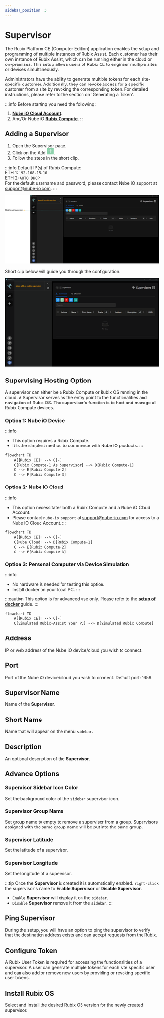 ```yaml
---
sidebar_position: 3
---
```


# Supervisor

The Rubix Platform CE (Computer Edition) application enables the setup and programming of multiple 
instances of Rubix Assist. Each customer has their own instance of Rubix Assist, which can be running
either in the cloud or on-premises. This setup allows users of Rubix CE to engineer multiple sites or 
devices simultaneously.

Administrators have the ability to generate multiple tokens for each site-specific customer. Additionally, 
they can revoke access for a specific customer from a site by revoking the corresponding token. For 
detailed instructions, please refer to the section on 'Generating a Token'.

:::info Before starting you need the following:
1. **[Nube iO Cloud Account](docker.md#nube-io-cloud-account)**.
2. And/Or Nube iO **[Rubix Compute](../../hardware/controllers/supervisors/rubix-compute/overview.md)**.
:::

## Adding a Supervisor

1. Open the Supervisor page.
2. Click on the Add ![add-button.png](../img/apps/add-button.png).
3. Follow the steps in the short clip.

:::info Default IP(s) of Rubix Compute:<br/>
ETH 1: `192.168.15.10` <br/>
ETH 2: `AUTO DHCP` <br/>
For the default username and password, please contact Nube iO support at support@nube-io.com. 
:::

![max800px](../img/apps/add-supervisor-1.png)

Short clip below will guide you through the configuration.

![max800px](img/adding-supervisor.gif)


## Supervising Hosting Option
A supervisor can either be a Rubix Compute or Rubix OS running in the cloud. A Supervisor serves as the entry point to the functionalities and navigation of Rubix OS. The supervisor's function is to host and manage all Rubix Compute devices.

### Option 1: Nube iO Device
:::info
* This option requires a Rubix Compute.
* It is the simplest method to commence with Nube iO products.
:::

```mermaid
flowchart TD
    A[[Rubix CE]] --> C[-]
    C[Rubix Compute-1 As Supervisor] --> D[Rubix Compute-1]
    C --> E[Rubix Compute-2]
    C --> F[Rubix Compute-3]
```
### Option 2: Nube iO Cloud

:::info
* This option necessitates both a Rubix Compute and a Nube iO Cloud Account.
* Please contact `nube-io support` at support@nube-io.com for access to a Nube iO Cloud Account.
:::

```mermaid
flowchart TD
    A[[Rubix CE]] --> C[-]
    C[Nube Cloud] --> D[Rubix Compute-1]
    C --> E[Rubix Compute-2]
    C --> F[Rubix Compute-3]
```

### Option 3: Personal Computer via Device Simulation

:::info
* No hardware is needed for testing this option.
* Install docker on your local PC.
:::

:::caution
This option is for advanced use only. Please refer to the **[setup of docker](docker.md)** guide.
:::

```mermaid
flowchart TD
    A[[Rubix CE]] --> C[-]
    C[Simulated Rubix-Assist Your PC] --> D[Simulated Rubix Compute]
```

## Address
IP or web address of the Nube iO device/cloud you wish to connect.

## Port
Port of the Nube iO device/cloud you wish to connect. Default port: 1659.

## Supervisor Name

Name of the **Supervisor**.

## Short Name

Name that will appear on the menu `sidebar`.

## Description

An optional description of the **Supervisor**.

## Advance Options

### Supervisor Sidebar Icon Color

Set the background color of the `sidebar` supervisor icon.

### Supervisor Group Name

Set group name to empty to remove a supervisor from a group. Supervisors assigned with the same group name will be put into the same group.

### Supervisor Latitude

Set the latitude of a supervisor.

### Supervisor Longitude

Set the longitude of a supervisor.




:::tip
Once the  **Supervisor** is created it is automatically enabled. `right-click` the supervisor's name to **Enable Supervisor** or **Disable Supervisor**.

- `Enable` **Supervisor** will display it on the `sidebar`.
- `Disable` **Supervisor** remove it from the `sidebar`.
:::







## Ping Supervisor
During the setup, you will have an option to ping the supervisor to verify that the destination address exists and can accept requests from the Rubix.

## Configure Token 
A Rubix User Token is required for accessing the functionalities of a supervisor. A user can generate multiple tokens for each site specific user and can also add or remove new users by providing or revoking specific user tokens.

## Install Rubix OS
Select and install the desired Rubix OS version for the newly created supervisor.
